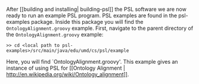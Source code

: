 After [[building and installing| building-psl]] the PSL software we are now ready to run an example PSL program.  PSL examples are found in the psl-examples package.  Inside this package you will find the ```OntologyAlignment.groovy``` example.  First, navigate to the parent directory of the `OntologyAlignment.groovy` example:  
  

````
>> cd <local path to psl-examples>/src/main/java/edu/umd/cs/psl/example  
````     
  
Here, you will find `OntologyAlignment.groovy'. This example gives an instance of using PSL for [[Ontology Alignment | http://en.wikipedia.org/wiki/Ontology_alignment]].  